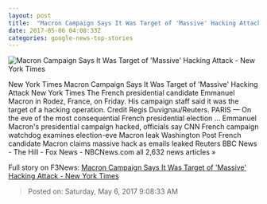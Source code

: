 ```yaml
---
layout: post
title:  "Macron Campaign Says It Was Target of 'Massive' Hacking Attack - New York Times"
date: 2017-05-06 04:08:33Z
categories: google-news-top-stories
---
```


![Macron Campaign Says It Was Target of 'Massive' Hacking Attack - New York Times](https://static01.nyt.com/images/2017/05/06/world/06FRANCE-a1/06FRANCE-a1-facebookJumbo.jpg)

New York Times Macron Campaign Says It Was Target of 'Massive' Hacking Attack New York Times The French presidential candidate Emmanuel Macron in Rodez, France, on Friday. His campaign staff said it was the target of a hacking operation. Credit Regis Duvignau/Reuters. PARIS — On the eve of the most consequential French presidential election ... Emmanuel Macron's presidential campaign hacked, officials say CNN French campaign watchdog examines election-eve Macron leak Washington Post French candidate Macron claims massive hack as emails leaked Reuters BBC News - The Hill - Fox News - NBCNews.com all 2,632 news articles »


Full story on F3News: [Macron Campaign Says It Was Target of 'Massive' Hacking Attack - New York Times](http://www.f3nws.com/n/fDmqjH)

> Posted on: Saturday, May 6, 2017 9:08:33 AM
